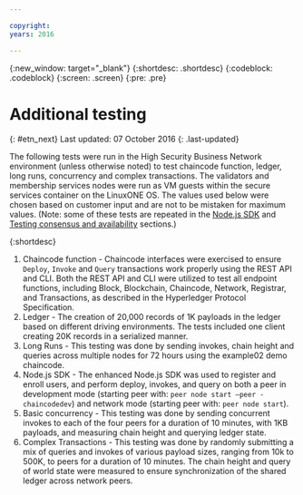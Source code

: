 ```yaml
---

copyright:
years: 2016

---
```


{:new_window: target="_blank"}
{:shortdesc: .shortdesc}
{:codeblock: .codeblock}
{:screen: .screen}
{:pre: .pre}


# Additional testing
{: #etn_next}
Last updated: 07 October 2016
{: .last-updated}

The following tests were run in the High Security Business Network environment (unless otherwise noted) to test chaincode function, ledger, long runs, concurrency and complex transactions.  The validators and membership services nodes were run as VM guests within the secure services container on the LinuxONE OS.  The values used below were chosen based on customer input and are not to be mistaken for maximum values. (Note: some of these tests are repeated in the [Node.js SDK](etn_txn.html) and [Testing consensus and availability](etn_pbft.html) sections.)

{:shortdesc}

1. Chaincode function - Chaincode interfaces were exercised to ensure `Deploy`, `Invoke` and `Query` transactions work properly using the REST API and CLI. Both the REST API and CLI were utilized to test all endpoint functions, including Block, Blockchain, Chaincode, Network, Registrar, and Transactions, as described in the Hyperledger Protocol Specification.
2. Ledger - The creation of 20,000 records of 1K payloads in the ledger based on different driving environments. The tests included one client creating 20K records in a serialized manner.
3. Long Runs - This testing was done by sending invokes, chain height and queries across multiple nodes for 72 hours using the example02 demo chaincode.
4. Node.js SDK - The enhanced Node.js SDK was used to register and enroll users, and perform deploy, invokes, and query on both a peer in development mode (starting peer with: `peer node start –peer -chaincodedev`) and network mode (starting peer with: `peer node start`).
5. Basic concurrency - This testing was done by sending concurrent invokes to each of the four peers for a duration of 10 minutes, with 1KB payloads, and measuring chain height and querying ledger state.
6. Complex Transactions - This testing was done by randomly submitting a mix of queries and invokes of various payload sizes, ranging from 10k to 500K, to peers for a duration of 10 minutes. The chain height and query of world state were measured to ensure synchronization of the shared ledger across network peers.
